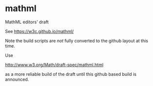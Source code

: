 # mathml
MathML editors' draft

See https://w3c.github.io/mathml/

Note the build scripts are _not_ fully converted
to the github layout at this time.

Use

http://www.w3.org/Math/draft-spec/mathml.html

as a more reliable build of the draft until this
github based build is announced.


